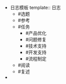 - 日志模板
  template:: 日志
	- #选题
	- #参考
	- #任务
		- #产品优化
		- #问题修复
		- #技术支持
		- #开发支持
		- #流程制定
	- #阅读
	- #复述
-